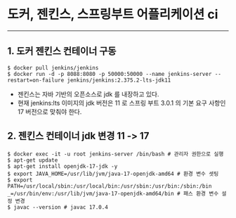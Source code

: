 # 도커, 젠킨스, 스프링부트 어플리케이션 ci

---
## 1. 도커 젠킨스 컨테이너 구동
``` shell
$ docker pull jenkins/jenkins
$ docker run -d -p 8088:8080 -p 50000:50000 --name jenkins-server --restart=on-failure jenkins/jenkins:2.375.2-lts-jdk11
```
- 젠킨스는 자바 기반의 오픈소스로 jdk 를 내장하고 있다.
- 현재 jenkins:lts 이미지의 jdk 버전은 11 로 스프링 부트 3.0.1 의 기본 요구 사항인 17 버전으로 맞춰야 한다.

## 2. 젠킨스 컨테이너 jdk 변경 11 -> 17
``` shell
$ docker exec -it -u root jenkins-server /bin/bash # 관리자 권한으로 실행
$ apt-get update
$ apt-get install openjdk-17-jdk -y
$ export JAVA_HOME=/usr/lib/jvm/java-17-openjdk-amd64 # 환경 변수 셋팅
$ export PATH=/usr/local/sbin:/usr/local/bin:/usr/sbin:/usr/bin:/sbin:/bin
_=/usr/bin/env:/usr/lib/jvm/java-17-openjdk-amd64/bin # 패스 환경 변수 설정 변경
$ javac --version # javac 17.0.4
```
 


